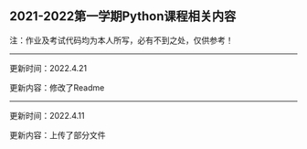 ## 2021-2022第一学期Python课程相关内容

注：作业及考试代码均为本人所写，必有不到之处，仅供参考！

----

更新时间：2022.4.21

更新内容：修改了Readme

----

更新时间：2022.4.11

更新内容：上传了部分文件
